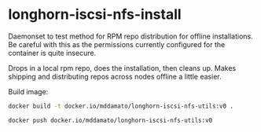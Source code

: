 # longhorn-iscsi-nfs-install

Daemonset to test method for RPM repo distribution for offline installations. Be careful with this as the permissions currently configured for the container is quite insecure.

Drops in a local rpm repo, does the installation, then cleans up. Makes shipping and distributing repos across nodes offline a little easier.

Build image:

```bash
docker build -t docker.io/mddamato/longhorn-iscsi-nfs-utils:v0 .

docker push docker.io/mddamato/longhorn-iscsi-nfs-utils:v0
```
